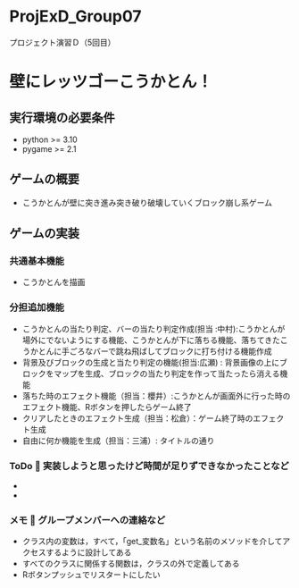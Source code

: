 # ProjExD_Group07
プロジェクト演習Ｄ（5回目）
# 壁にレッツゴーこうかとん！
## 実行環境の必要条件
* python >= 3.10
* pygame >= 2.1
## ゲームの概要
* こうかとんが壁に突き進み突き破り破壊していくブロック崩し系ゲーム
## ゲームの実装
### 共通基本機能
* こうかとんを描画
### 分担追加機能
* こうかとんの当たり判定、バーの当たり判定作成(担当 :中村):こうかとんが場外にでないようにする機能、こうかとんが下に落ちる機能、落ちてきたこうかとんに手ごろなバーで跳ね飛ばしてブロックに打ち付ける機能作成
* 背景及びブロックの生成と当たり判定の機能(担当:広瀬) : 背景画像の上にブロックをマップを生成、ブロックの当たり判定を作って当たったら消える機能
* 落ちた時のエフェクト機能（担当：櫻井）:こうかとんが画面外に行った時のエフェクト機能、Rボタンを押したらゲーム終了
* クリアしたときのエフェクト生成（担当：松倉）：ゲーム終了時のエフェクト生成
* 自由に何か機能を生成（担当：三浦）: タイトルの通り
### ToDo  実装しようと思ったけど時間が足りずできなかったことなど
- 
- 
### メモ  グループメンバーへの連絡など
* クラス内の変数は，すべて，「get_変数名」という名前のメソッドを介してアクセスするように設計してある
* すべてのクラスに関係する関数は，クラスの外で定義してある
* Rボタンプッシュでリスタートにしたい
